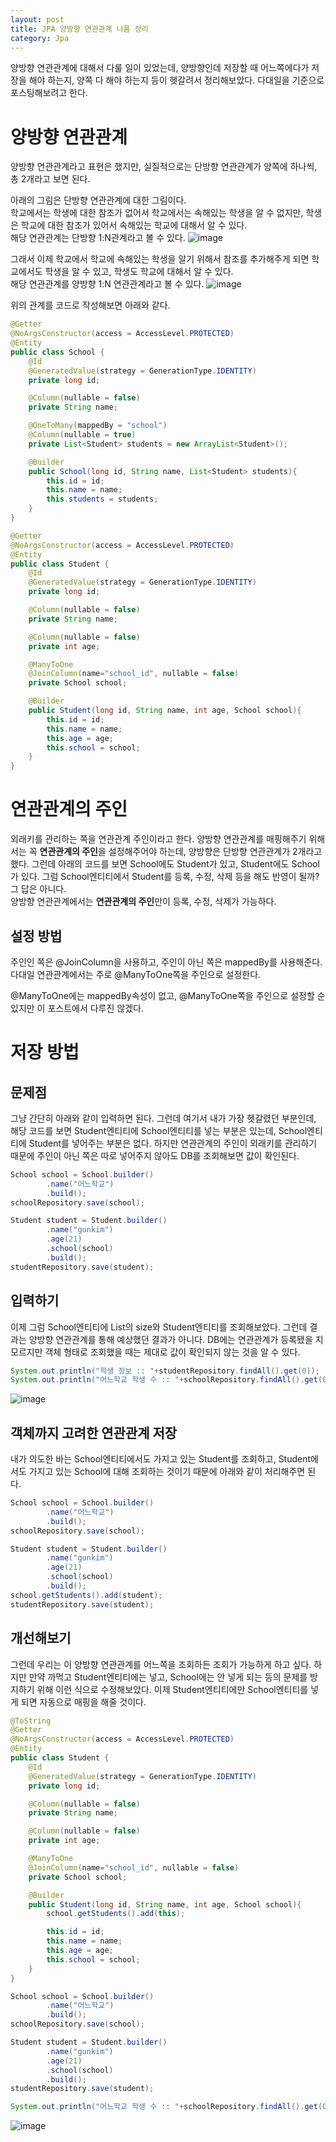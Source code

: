 ```yaml
---
layout: post
title: JPA 양방향 연관관계 나름 정리
category: Jpa
---
```


양방향 연관관계에 대해서 다룰 일이 있었는데, 양방향인데 저장할 때 어느쪽에다가 저장을 해야 하는지, 양쪽 다 해야 하는지 등이 헷갈려서 정리해보았다.
다대일을 기준으로 포스팅해보려고 한다.

# 양방향 연관관계

양방향 연관관계라고 표현은 했지만, 실질적으로는 단방향 연관관계가 양쪽에 하나씩, 총 2개라고 보면 된다.

아래의 그림은 단방향 연관관계에 대한 그림이다.  
학교에서는 학생에 대한 참조가 없어서 학교에서는 속해있는 학생을 알 수 없지만,
학생은 학교에 대한 참조가 있어서 속해있는 학교에 대해서 알 수 있다.  
해당 연관관계는 단방향 1:N관계라고 볼 수 있다.
![image](https://user-images.githubusercontent.com/45007556/94286367-de1bee00-ff8f-11ea-92a1-b1afe192b5bf.png)

그래서 이제 학교에서 학교에 속해있는 학생을 알기 위해서 참조를 추가해주게 되면 학교에서도 학생을 알 수 있고,
학생도 학교에 대해서 알 수 있다.  
해당 연관관계를 양방향 1:N 연관관계라고 볼 수 있다.
![image](https://user-images.githubusercontent.com/45007556/94286453-fb50bc80-ff8f-11ea-80e6-6cc4755934d8.png)

위의 관계를 코드로 작성해보면 아래와 같다.

```java
@Getter
@NoArgsConstructor(access = AccessLevel.PROTECTED)
@Entity
public class School {
    @Id
    @GeneratedValue(strategy = GenerationType.IDENTITY)
    private long id;

    @Column(nullable = false)
    private String name;

    @OneToMany(mappedBy = "school")
    @Column(nullable = true)
    private List<Student> students = new ArrayList<Student>();

    @Builder
    public School(long id, String name, List<Student> students){
        this.id = id;
        this.name = name;
        this.students = students;
    }
}
```

```java
@Getter
@NoArgsConstructor(access = AccessLevel.PROTECTED)
@Entity
public class Student {
    @Id
    @GeneratedValue(strategy = GenerationType.IDENTITY)
    private long id;

    @Column(nullable = false)
    private String name;

    @Column(nullable = false)
    private int age;

    @ManyToOne
    @JoinColumn(name="school_id", nullable = false)
    private School school;

    @Builder
    public Student(long id, String name, int age, School school){
        this.id = id;
        this.name = name;
        this.age = age;
        this.school = school;
    }
}
```

# 연관관계의 주인

외래키를 관리하는 쪽을 연관관계 주인이라고 한다. 양방향 연관관계를 매핑해주기 위해서는 꼭 **연관관계의 주인**을 설정해주어야 하는데,
양방향은 단방향 연관관계가 2개라고 했다. 그런데 아래의 코드를 보면 School에도 Student가 있고, Student에도 School가 있다.
그럼 School엔티티에서 Student를 등록, 수정, 삭제 등을 해도 반영이 될까? 그 답은 아니다.  
양방향 연관관계에서는 **연관관계의 주인**만이 등록, 수정, 삭제가 가능하다.

## 설정 방법

주인인 쪽은 @JoinColumn을 사용하고, 주인이 아닌 쪽은 mappedBy를 사용해준다.
다대일 연관관계에서는 주로 @ManyToOne쪽을 주인으로 설정한다.

@ManyToOne에는 mappedBy속성이 없고, @ManyToOne쪽을 주인으로 설정할 순 있지만 이 포스트에서 다루진 않겠다.

# 저장 방법

## 문제점

그냥 간단히 아래와 같이 입력하면 된다.
그런데 여기서 내가 가장 헷갈렸던 부분인데, 해당 코드를 보면 Student엔티티에 School엔티티를 넣는 부분은 있는데, School엔티티에 Student를 넣어주는 부분은 없다.
하지만 연관관계의 주인이 외래키를 관리하기 때문에 주인이 아닌 쪽은 따로 넣어주지 않아도 DB를 조회해보면 값이 확인된다.

```java
School school = School.builder()
        .name("어느학교")
        .build();
schoolRepository.save(school);

Student student = Student.builder()
        .name("gunkim")
        .age(21)
        .school(school)
        .build();
studentRepository.save(student);
```

## 입력하기

이제 그럼 School엔티티에 List<Student>의 size와 Student엔티티를 조회해보았다. 그런데 결과는 양방향 연관관계를 통해 예상했던 결과가 아니다.
DB에는 연관관계가 등록됐을 지 모르지만 객체 형태로 조회했을 때는 제대로 값이 확인되지 않는 것을 알 수 있다.

```java
System.out.println("학생 정보 :: "+studentRepository.findAll().get(0));
System.out.println("어느학교 학생 수 :: "+schoolRepository.findAll().get(0).getStudents().size());
```

![image](https://user-images.githubusercontent.com/45007556/94325848-74293600-ffdb-11ea-9262-01947fbbadf8.png)

## 객체까지 고려한 연관관계 저장

내가 의도한 바는 School엔티티에서도 가지고 있는 Student를 조회하고,
Student에서도 가지고 있는 School에 대해 조회하는 것이기 때문에 아래와 같이 처리해주면 된다.

```java
School school = School.builder()
        .name("어느학교")
        .build();
schoolRepository.save(school);

Student student = Student.builder()
        .name("gunkim")
        .age(21)
        .school(school)
        .build();
school.getStudents().add(student);
studentRepository.save(student);
```

## 개선해보기

그런데 우리는 이 양방향 연관관계를 어느쪽을 조회하든 조회가 가능하게 하고 싶다. 하지만 만약 까먹고 Student엔티티에는 넣고, School에는 안 넣게 되는 등의 문제를 방지하기 위해
이런 식으로 수정해보았다. 이제 Student엔티티에만 School엔티티를 넣게 되면 자동으로 매핑을 해줄 것이다.

```java
@ToString
@Getter
@NoArgsConstructor(access = AccessLevel.PROTECTED)
@Entity
public class Student {
    @Id
    @GeneratedValue(strategy = GenerationType.IDENTITY)
    private long id;

    @Column(nullable = false)
    private String name;

    @Column(nullable = false)
    private int age;

    @ManyToOne
    @JoinColumn(name="school_id", nullable = false)
    private School school;

    @Builder
    public Student(long id, String name, int age, School school){
        school.getStudents().add(this);

        this.id = id;
        this.name = name;
        this.age = age;
        this.school = school;
    }
}
```

```java
School school = School.builder()
        .name("어느학교")
        .build();
schoolRepository.save(school);

Student student = Student.builder()
        .name("gunkim")
        .age(21)
        .school(school)
        .build();
studentRepository.save(student);

System.out.println("어느학교 학생 수 :: "+schoolRepository.findAll().get(0).getStudents().size());
```

![image](https://user-images.githubusercontent.com/45007556/94326298-09c5c500-ffde-11ea-9597-fe383c93a69b.png)
